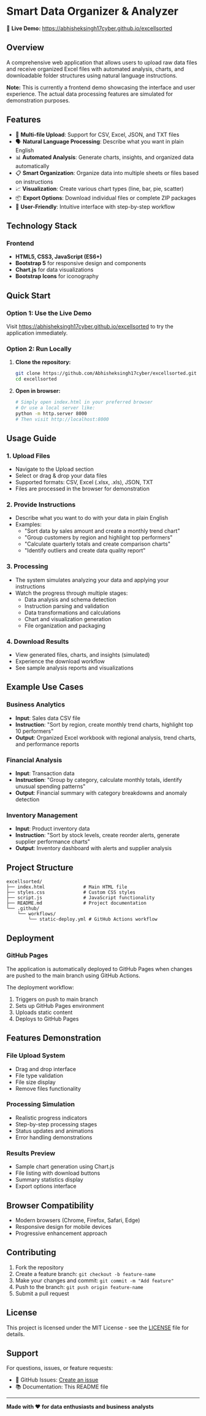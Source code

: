 # Smart Data Organizer & Analyzer

🚀 **Live Demo:** https://abhisheksingh17cyber.github.io/excellsorted

## Overview

A comprehensive web application that allows users to upload raw data files and receive organized Excel files with automated analysis, charts, and downloadable folder structures using natural language instructions.

**Note:** This is currently a frontend demo showcasing the interface and user experience. The actual data processing features are simulated for demonstration purposes.

## Features

- 📁 **Multi-file Upload**: Support for CSV, Excel, JSON, and TXT files
- 🗣️ **Natural Language Processing**: Describe what you want in plain English
- 📊 **Automated Analysis**: Generate charts, insights, and organized data automatically
- 📋 **Smart Organization**: Organize data into multiple sheets or files based on instructions
- 📈 **Visualization**: Create various chart types (line, bar, pie, scatter)
- 📦 **Export Options**: Download individual files or complete ZIP packages
- 🎯 **User-Friendly**: Intuitive interface with step-by-step workflow

## Technology Stack

### Frontend

- **HTML5, CSS3, JavaScript (ES6+)**
- **Bootstrap 5** for responsive design and components
- **Chart.js** for data visualizations
- **Bootstrap Icons** for iconography

## Quick Start

### Option 1: Use the Live Demo

Visit https://abhisheksingh17cyber.github.io/excellsorted to try the application immediately.

### Option 2: Run Locally

1. **Clone the repository:**

   ```bash
   git clone https://github.com/Abhisheksingh17cyber/excellsorted.git
   cd excellsorted
   ```

2. **Open in browser:**
   ```bash
   # Simply open index.html in your preferred browser
   # Or use a local server like:
   python -m http.server 8000
   # Then visit http://localhost:8000
   ```

## Usage Guide

### 1. Upload Files

- Navigate to the Upload section
- Select or drag & drop your data files
- Supported formats: CSV, Excel (.xlsx, .xls), JSON, TXT
- Files are processed in the browser for demonstration

### 2. Provide Instructions

- Describe what you want to do with your data in plain English
- Examples:
  - "Sort data by sales amount and create a monthly trend chart"
  - "Group customers by region and highlight top performers"
  - "Calculate quarterly totals and create comparison charts"
  - "Identify outliers and create data quality report"

### 3. Processing

- The system simulates analyzing your data and applying your instructions
- Watch the progress through multiple stages:
  - Data analysis and schema detection
  - Instruction parsing and validation
  - Data transformations and calculations
  - Chart and visualization generation
  - File organization and packaging

### 4. Download Results

- View generated files, charts, and insights (simulated)
- Experience the download workflow
- See sample analysis reports and visualizations

## Example Use Cases

### Business Analytics

- **Input**: Sales data CSV file
- **Instruction**: "Sort by region, create monthly trend charts, highlight top 10 performers"
- **Output**: Organized Excel workbook with regional analysis, trend charts, and performance reports

### Financial Analysis

- **Input**: Transaction data
- **Instruction**: "Group by category, calculate monthly totals, identify unusual spending patterns"
- **Output**: Financial summary with category breakdowns and anomaly detection

### Inventory Management

- **Input**: Product inventory data
- **Instruction**: "Sort by stock levels, create reorder alerts, generate supplier performance charts"
- **Output**: Inventory dashboard with alerts and supplier analysis

## Project Structure

```
excellsorted/
├── index.html              # Main HTML file
├── styles.css              # Custom CSS styles
├── script.js               # JavaScript functionality
├── README.md               # Project documentation
└── .github/
    └── workflows/
        └── static-deploy.yml # GitHub Actions workflow
```

## Deployment

### GitHub Pages

The application is automatically deployed to GitHub Pages when changes are pushed to the main branch using GitHub Actions.

The deployment workflow:

1. Triggers on push to main branch
2. Sets up GitHub Pages environment
3. Uploads static content
4. Deploys to GitHub Pages

## Features Demonstration

### File Upload System

- Drag and drop interface
- File type validation
- File size display
- Remove files functionality

### Processing Simulation

- Realistic progress indicators
- Step-by-step processing stages
- Status updates and animations
- Error handling demonstrations

### Results Preview

- Sample chart generation using Chart.js
- File listing with download buttons
- Summary statistics display
- Export options interface

## Browser Compatibility

- Modern browsers (Chrome, Firefox, Safari, Edge)
- Responsive design for mobile devices
- Progressive enhancement approach

## Contributing

1. Fork the repository
2. Create a feature branch: `git checkout -b feature-name`
3. Make your changes and commit: `git commit -m "Add feature"`
4. Push to the branch: `git push origin feature-name`
5. Submit a pull request

## License

This project is licensed under the MIT License - see the [LICENSE](LICENSE) file for details.

## Support

For questions, issues, or feature requests:

- 🐛 GitHub Issues: [Create an issue](https://github.com/Abhisheksingh17cyber/excellsorted/issues)
- 📚 Documentation: This README file

---

**Made with ❤️ for data enthusiasts and business analysts**
